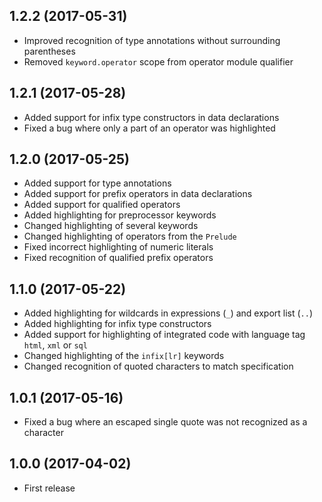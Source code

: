 ## 1.2.2 (2017-05-31)

* Improved recognition of type annotations without surrounding parentheses
* Removed `keyword.operator` scope from operator module qualifier

## 1.2.1 (2017-05-28)

* Added support for infix type constructors in data declarations
* Fixed a bug where only a part of an operator was highlighted

## 1.2.0 (2017-05-25)

* Added support for type annotations
* Added support for prefix operators in data declarations
* Added support for qualified operators
* Added highlighting for preprocessor keywords
* Changed highlighting of several keywords
* Changed highlighting of operators from the `Prelude`
* Fixed incorrect highlighting of numeric literals
* Fixed recognition of qualified prefix operators

## 1.1.0 (2017-05-22)

* Added highlighting for wildcards in expressions (`_`) and export list (`..`)
* Added highlighting for infix type constructors
* Added support for highlighting of integrated code with language tag `html`, `xml` or `sql`
* Changed highlighting of the `infix[lr]` keywords
* Changed recognition of quoted characters to match specification

## 1.0.1 (2017-05-16)

* Fixed a bug where an escaped single quote was not recognized as a character

## 1.0.0 (2017-04-02)

* First release